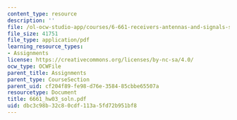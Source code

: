 ```yaml
---
content_type: resource
description: ''
file: /ol-ocw-studio-app/courses/6-661-receivers-antennas-and-signals-spring-2003/dbc3c98b32c80cdf113a5fd72b951bf8_6661_hw03_soln.pdf
file_size: 41751
file_type: application/pdf
learning_resource_types:
- Assignments
license: https://creativecommons.org/licenses/by-nc-sa/4.0/
ocw_type: OCWFile
parent_title: Assignments
parent_type: CourseSection
parent_uid: cf204f89-fe98-d76e-3584-85cbbe65507a
resourcetype: Document
title: 6661_hw03_soln.pdf
uid: dbc3c98b-32c8-0cdf-113a-5fd72b951bf8
---
```


